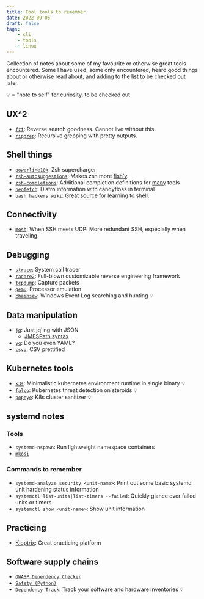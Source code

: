 ```yaml
---
title: Cool tools to remember
date: 2022-09-05
draft: false
tags:
    - cli
    - tools
    - linux
---
```


Collection of notes about some of my favourite or otherwise great tools encountered.
Some I have used, some only encountered, heard good things about or otherwise read about,
and adding to the list to be checked out later.

💡 = "note to self" for curiosity, to be checked out

## UX^2

* [`fzf`](https://github.com/junegunn/fzf): Reverse search goodness. Cannot live without this.
* [`ripgrep`](https://github.com/BurntSushi/ripgrep): Recursive grepping with pretty outputs.

## Shell things

* [`powerline10k`](https://github.com/romkatv/powerlevel10k): Zsh supercharger
* [`zsh-autosuggestions`](https://github.com/zsh-users/zsh-autosuggestions): Makes zsh more [fish'y](https://fishshell.com/).
* [`zsh-completions`](https://github.com/zsh-users/zsh-completions): Additional completion definitions for [many](https://github.com/zsh-users/zsh-completions/tree/master/src) tools
* [`neofetch`](https://github.com/dylanaraps/neofetch): Distro information with candyfloss in terminal
* [`bash hackers wiki`](https://wiki.bash-hackers.org/): Great source for learning to shell.

## Connectivity

* [`mosh`](https://mosh.org/): When SSH meets UDP! More redundant SSH, especially when traveling.

## Debugging

* [`strace`](https://strace.io/): System call tracer
* [`radare2`](https://github.com/radareorg/radare2): Full-blown customizable reverse engineering framework
* [`tcpdump`](https://www.tcpdump.org/): Capture packets
* [`qemu`](https://www.qemu.org/): Processor emulation
* [`chainsaw`](https://github.com/WithSecureLabs/chainsaw): Windows Event Log searching and hunting 💡

## Data manipulation

* [`jq`](https://stedolan.github.io/jq/): Just jq'ing with JSON
  * [JMESPath syntax](https://jmespath.org/)
* [`yq`](https://mikefarah.gitbook.io/yq/): Do you even YAML?
* [`csvq`](https://mithrandie.github.io/csvq/): CSV prettified

## Kubernetes tools

* [`k3s`](https://k3s.io/): Minimalistic kubernetes environment runtime in single binary 💡
* [`falco`](https://falco.org/): Kubernetes threat detection on steroids 💡
* [`popeye`](https://popeyecli.io/): K8s cluster sanitizer 💡

## systemd notes

### Tools

* `systemd-nspawn`: Run lightweight namespace containers
* [`mkosi`](https://github.com/systemd/mkosi)

### Commands to remember

* `systemd-analyze security <unit-name>`: Print out some basic systemd unit hardening status information
* `systemctl list-units|list-timers --failed`: Quickly glance over failed units or timers
* `systemctl show <unit-name>`: Show unit information

## Practicing

* [Kioptrix](https://www.vulnhub.com/series/kioptrix,8/): Great practicing platform

## Software supply chains

* [`OWASP Dependency Checker`](https://mikefarah.gitbook.io/yq/)
* [`Safety (Python)`](https://github.com/pyupio/safety)
* [`Dependency Track`](https://dependencytrack.org/): Track your software and hardware inventories 💡 
